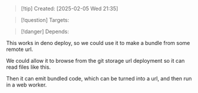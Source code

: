 
>[!tip] Created: [2025-02-05 Wed 21:35]

>[!question] Targets: 

>[!danger] Depends: 

This works in deno deploy, so we could use it to make a bundle from some remote url.

We could allow it to browse from the git storage url deployment so it can read files like this.

Then it can emit bundled code, which can be turned into a url, and then run in a web worker.